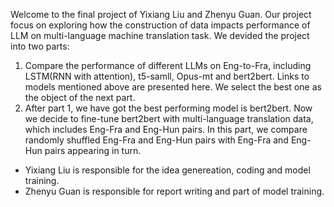 Welcome to the final project of Yixiang Liu and Zhenyu Guan. Our project focus on exploring how the construction of data impacts performance of LLM on
multi-language machine translation task. We devided the project into two parts: 
1. Compare the performance of different LLMs on Eng-to-Fra, including LSTM(RNN with attention), t5-samll, Opus-mt and bert2bert. Links to models mentioned
above are presented here. We select the best one as the object of the next part.
2. After part 1, we have got the best performing model is bert2bert. Now we decide to fine-tune bert2bert with multi-language translation data, which includes
Eng-Fra and Eng-Hun pairs. In this part, we compare randomly shuffled Eng-Fra and Eng-Hun pairs with Eng-Fra and Eng-Hun pairs appearing in turn.

+ Yixiang Liu is responsible for the idea genereation, coding and model training.
+ Zhenyu Guan is responsible for report writing and part of model training.
